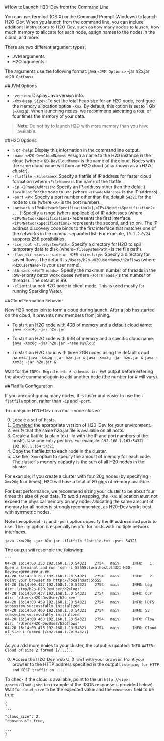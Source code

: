 #How to Launch H2O-Dev from the Command Line

You can use Terminal (OS X) or the Command Prompt (Windows) to launch H2O-Dev. When you launch from the command line, you can include additional instructions to H2O-Dev, such as how many nodes to launch, how much memory to allocate for each node, assign names to the nodes in the cloud, and more. 

There are two different argument types:

- JVM arguments
- H2O arguments

The arguments use the following format: java `<JVM Options>` -jar h2o.jar `<H2O Options>`.  

##JVM Options

- `-version`: Display Java version info. 
- `-Xmx<Heap Size>`: To set the total heap size for an H2O node, configure the memory allocation option `-Xmx`. By default, this option is set to 1 Gb (`-Xmx1g`). When launching nodes, we recommend allocating a total of four times the memory of your data. 

> **Note**: Do not try to launch H2O with more memory than you have available. 


##H2O Options

- `h` or `-help`: Display this information in the command line output. 
- `-name <H2O-DevCloudName>`: Assign a name to the H2O instance in the cloud (where `<H2O-DevCloudName>` is the name of the cloud. Nodes with the same cloud name will form an H2O cloud (also known as an H2O cluster). 
- `-flatfile <FileName>`: Specify a flatfile of IP address for faster cloud formation (where `<FileName>` is the name of the flatfile. 
- `-ip <IPnodeAddress>`: Specify an IP address other than the default `localhost` for the node to use (where `<IPnodeAddress>` is the IP address). 
- `-port <#>`: Specify a port number other than the default `54321` for the node to use (where `<#>` is the port number). 
- `-network <IPv4NetworkSpecification1>[,<IPv4NetworkSpecification2> ...]`: Specify a range (where applicable) of IP addresses (where `<IPv4NetworkSpecification1>` represents the first interface, `<IPv4NetworkSpecification2>` represents the second, and so on). The IP address discovery code binds to the first interface that matches one of the networks in the comma-separated list. For example, `10.1.2.0/24` supports 256 possibilities. 
- `-ice_root <fileSystemPath>`: Specify a directory for H2O to spill temporary data to disk (where `<fileSystemPath>` is the file path). 
- `-flow_dir <server-side or HDFS directory>`: Specify a directory for saved flows. The default is `/Users/h2o-<H2OUserName>/h2oflows` (where `<H2OUserName>` is your user name). 
- `nthreads <#ofThreads>`: Specify the maximum number of threads in the low-priority batch work queue (where `<#ofThreads>` is the number of threads). The default is 99. 
- `-client`: Launch H2O node in client mode. This is used mostly for running Sparkling Water. 


##Cloud Formation Behavior

New H2O nodes join to form a cloud during launch. After a job has started on the cloud, it  prevents new members from joining. 

- To start an H2O node with 4GB of memory and a default cloud name: 
  `java -Xmx4g -jar h2o.jar`

- To start an H2O node with 6GB of memory and a specific cloud name: 
  `java -Xmx6g -jar h2o.jar -name MyCloud`

- To start an H2O cloud with three 2GB nodes using the default cloud names: 
  `java -Xmx2g -jar h2o.jar &`
  `java -Xmx2g -jar h2o.jar &`
  `java -Xmx2g -jar h2o.jar &`

Wait for the `INFO: Registered: # schemas in: #mS` output before entering the above command again to add another node (the number for # will vary).

##Flatfile Configuration

If you are configuring many nodes, it is faster and easier to use the `-flatfile` option, rather than `-ip` and `-port`. 

To configure H2O-Dev on a multi-node cluster:

0. Locate a set of hosts. 
0. [Download](www.h2o.ai/download) the appropriate version of H2O-Dev for your environment. 
0. Verify that the same h2o.jar file is available on all hosts. 
0. Create a flatfile (a plain text file with the IP and port numbers of the hosts). Use one entry per line. For example:
   `192.168.1.163:54321`
   `192.168.1.164:54321`   
0. Copy the flatfile.txt to each node in the cluster. 
0. Use the `-Xmx` option to specify the amount of memory for each node. The cluster's memory capacity is the sum of all H2O nodes in the cluster. 

 For example, if you create a cluster with four 20g nodes (by specifying `-Xmx20g` four times), H2O will have a total of 80 gigs of memory available. 

 For best performance, we recommend sizing your cluster to be about four times the size of your data. To avoid swapping, the `-Xmx` allocation must not exceed the physical memory on any node. Allocating the same amount of memory for all nodes is strongly recommended, as H2O-Dev works best with symmetric nodes. 

 Note the optional `-ip` and `-port` options specify the IP address and ports to use. The `-ip` option is especially helpful for hosts with multiple network interfaces. 

 `java -Xmx20g -jar h2o.jar -flatfile flatfile.txt -port 54321`

 The output will resemble the following: 

	```
	04-20 16:14:00.253 192.168.1.70:54321    2754   main      INFO:   1. Open a terminal and run 'ssh -L 55555:localhost:54321 H2O-DevUser@###.###.#.##'
	04-20 16:14:00.253 192.168.1.70:54321    2754   main      INFO:   2. Point your browser to http://localhost:55555
	04-20 16:14:00.437 192.168.1.70:54321    2754   main      INFO: Log dir: '/tmp/h2o-H2O-DevUser/h2ologs'
	04-20 16:14:00.437 192.168.1.70:54321    2754   main      INFO: Cur dir: '/Users/H2O-DevUser/h2o-dev'
	04-20 16:14:00.459 192.168.1.70:54321    2754   main      INFO: HDFS subsystem successfully initialized
	04-20 16:14:00.460 192.168.1.70:54321    2754   main      INFO: S3 subsystem successfully initialized
	04-20 16:14:00.460 192.168.1.70:54321    2754   main      INFO: Flow dir: '/Users/H2O-DevUser/h2oflows'
	04-20 16:14:00.475 192.168.1.70:54321    2754   main      INFO: Cloud of size 1 formed [/192.168.1.70:54321]
	```

 As you add more nodes to your cluster, the output is updated:
`INFO WATER: Cloud of size 2 formed [/...]...`

0. Access the H2O-Dev web UI (Flow) with your browser. Point your browser to the HTTP address specified in the output `Listening for HTTP and REST traffic on ...`. 

  To check if the cloud is available, point to the url `http://<ip>:<port>/Cloud.json` (an example of the JSON response is provided below). Wait for `cloud_size` to be the expected value and the `consensus` field to be true: 
  
  ```
  {
  ...

  "cloud_size": 2,
  "consensus": true,

  ...
}
  ```
